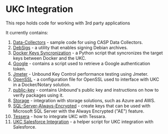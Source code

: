 # UKC Integration
This repo holds code for working with 3rd party applications

It currently contains:
1. [Data-Collectors](./data-collectors) - sample code for using CASP Data Collectors.
1. [DebSigs](./debsigs) - a utility that enables signing Debian archives.
1. [Docker Keys Syncronization](./docker-sync) - a Python script that syncronizes the target keys between Docker and the UKC.
1. [Google](./google) - contains a script used to retrieve a Google authentication token.
1. [Jmeter](./jmeter) - Unbound Key Control performance testing using Jmeter.
1. [OpenSSL](./openssl) - a configuration file for OpenSSL used to interface with UKC in a Docker/Notary solution.
1. [public-key](./public-key) - contains Unbound's public key and instructions on how to verify packages using it.
1. [Storage](./storage) - integration with storage solutions, such as Azure and AWS.
2. [SQL-Server-Always-Encrypted](./sql-server-always-encrypted) - create keys that can be used with Microsoft SQL Server with the Always Encrypted ("AE") feature.
3. [Tessera](./tessera) - how to integrate UKC with Tessara.
4. [UKC Salesforce Integration](./ukc-salesforce-integration) - a helper script for UKC integration with Salesforce.

